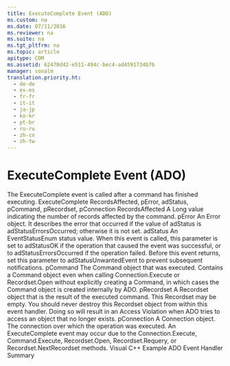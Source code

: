 ```yaml
---
title: ExecuteComplete Event (ADO)
ms.custom: na
ms.date: 07/11/2016
ms.reviewer: na
ms.suite: na
ms.tgt_pltfrm: na
ms.topic: article
apitype: COM
ms.assetid: 62470d42-e511-494c-bec4-ad4591734b7b
manager: sonalm
translation.priority.ht: 
  - de-de
  - es-es
  - fr-fr
  - it-it
  - ja-jp
  - ko-kr
  - pt-br
  - ru-ru
  - zh-cn
  - zh-tw
---
```

# ExecuteComplete Event (ADO)
<?xml version="1.0" encoding="utf-8"?>
<developerReferenceWithSyntaxDocument xmlns="http://ddue.schemas.microsoft.com/authoring/2003/5" xmlns:xlink="http://www.w3.org/1999/xlink" xmlns:xsi="http://www.w3.org/2001/XMLSchema-instance" xsi:schemaLocation="http://ddue.schemas.microsoft.com/authoring/2003/5 http://dduestorage.blob.core.windows.net/ddueschema/developer.xsd">
  <introduction>
    <para>The <legacyBold>ExecuteComplete </legacyBold>event is called after a command has finished executing.</para>
  </introduction>
  <syntaxSection>
    <legacySyntax>
<legacyBold>ExecuteComplete</legacyBold> <parameterReference>RecordsAffected</parameterReference>, <parameterReference>pError</parameterReference>, <parameterReference>adStatus</parameterReference>, <parameterReference>pCommand</parameterReference>, <parameterReference>pRecordset</parameterReference>, <parameterReference>pConnection</parameterReference></legacySyntax>
  </syntaxSection>
  <parameters>
    <content>
      <definitionTable>
        <definedTerm> <legacyItalic>RecordsAffected</legacyItalic> </definedTerm>
        <definition>
          <para>A <languageKeyword>Long</languageKeyword> value indicating the number of records affected by the command.</para>
        </definition>
        <definedTerm> <legacyItalic>pError</legacyItalic> </definedTerm>
        <definition>
          <para>An <legacyLink xlink:href="a175d453-fa55-4f49-9ede-a26d83177919">Error</legacyLink> object. It describes the error that occurred if the value of <legacyBold>adStatus</legacyBold> is <legacyBold>adStatusErrorsOccurred</legacyBold>; otherwise it is not set.</para>
        </definition>
        <definedTerm> <legacyItalic>adStatus</legacyItalic> </definedTerm>
        <definition>
          <para>An <legacyLink xlink:href="ebfd4cda-4017-4873-9d28-38b1c7db12a8">EventStatusEnum</legacyLink> status value. When this event is called, this parameter is set to <legacyBold>adStatusOK</legacyBold> if the operation that caused the event was successful, or to <legacyBold>adStatusErrorsOccurred</legacyBold> if the operation failed. </para>
          <para>Before this event returns, set this parameter to <legacyBold>adStatusUnwantedEvent</legacyBold> to prevent subsequent notifications. </para>
        </definition>
        <definedTerm> <legacyItalic>pCommand</legacyItalic> </definedTerm>
        <definition>
          <para>The <legacyLink xlink:href="a02c22fb-542d-465e-a629-30fd59dcbebf">Command</legacyLink> object that was executed. Contains a <legacyBold>Command</legacyBold> object even when calling <legacyBold>Connection.Execute</legacyBold> or <legacyBold>Recordset.Open</legacyBold> without explicitly creating a <legacyBold>Command</legacyBold>, in which cases the <legacyBold>Command</legacyBold> object is created internally by ADO.</para>
        </definition>
        <definedTerm> <legacyItalic>pRecordset</legacyItalic> </definedTerm>
        <definition>
          <para>A <legacyLink xlink:href="ede1415f-c3df-4cc5-a05b-2576b2b84b60">Recordset</legacyLink> object that is the result of the executed command. This <legacyBold>Recordset</legacyBold> may be empty. You should never destroy this Recordset object from within this event handler. Doing so will result in an Access Violation when ADO tries to access an object that no longer exists.</para>
        </definition>
        <definedTerm> <legacyItalic>pConnection</legacyItalic> </definedTerm>
        <definition>
          <para>A <legacyLink xlink:href="ef6b1824-5b12-43db-89d7-8f3d13896d4d">Connection</legacyLink> object. The connection over which the operation was executed.</para>
        </definition>
      </definitionTable>
    </content>
  </parameters>
  <languageReferenceRemarks>
    <content>
      <para>An <legacyBold>ExecuteComplete</legacyBold> event may occur due to the <legacyBold>Connection.</legacyBold><legacyLink xlink:href="03c69320-96b2-4d85-8d49-a13b13e31578">Execute</legacyLink>, <legacyBold>Command.</legacyBold><legacyLink xlink:href="f84a5ff3-0528-4ad7-9bea-9a15103378dd">Execute</legacyLink>, <legacyBold>Recordset.</legacyBold><legacyLink xlink:href="3236749c-4b71-4235-89e2-ccdfaaa9319d">Open</legacyLink>, <legacyBold>Recordset.</legacyBold><legacyLink xlink:href="d81ab76f-1aa8-4ccf-92ec-b65254dc3ea1">Requery</legacyLink>, or <legacyBold>Recordset.</legacyBold><legacyLink xlink:href="ab1fa449-a695-4987-b1ee-bc68f89418dd">NextRecordset</legacyLink> methods.</para>
    </content>
  </languageReferenceRemarks>
  <relatedTopics>
<link xlink:href="29530153-b963-4a7c-8665-2335f1d604a8">Visual C++ Example</link>
<link xlink:href="b34f4472-5e04-4a2c-ab64-38d6eca31a69">ADO Event Handler Summary</link>
</relatedTopics>
</developerReferenceWithSyntaxDocument>